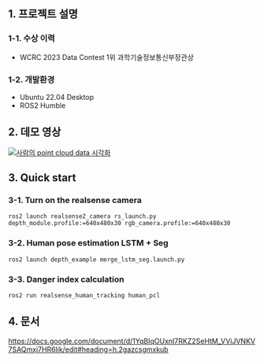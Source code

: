## 1. 프로젝트 설명
### 1-1. 수상 이력
- WCRC 2023 Data Contest 1위 과학기술정보통신부장관상
### 1-2. 개발환경
- Ubuntu 22.04 Desktop
- ROS2 Humble

## 2. 데모 영상
[![사람의 point cloud data 시각화](http://img.youtube.com/vi/v3hmKNEFw_o/0.jpg)](https://www.youtube.com/watch?v=v3hmKNEFw_o&list=PLx5EbqT-6Y08K1ZaK8a7qJ8qOc2PsTDvh)

## 3. Quick start

### 3-1. Turn on the realsense camera
<pre><code>ros2 launch realsense2_camera rs_launch.py depth_module.profile:=640x480x30 rgb_camera.profile:=640x480x30</code></pre>

### 3-2. Human pose estimation LSTM + Seg
<pre><code>ros2 launch depth_example merge_lstm_seg.launch.py</code></pre>

### 3-3. Danger index calculation
<pre><code>ros2 run realsense_human_tracking human_pcl</code></pre>

## 4. 문서
https://docs.google.com/document/d/1YqBIqOUxnI7RKZ2SeHtM_VViJVNKV7SAQmxj7HR6lik/edit#heading=h.2gazcsgmxkub
